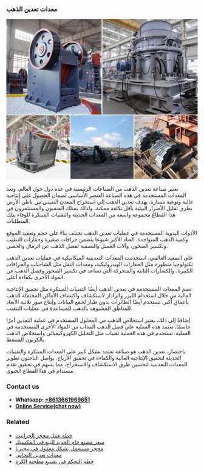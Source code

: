 <h3>معدات تعدين الذهب</h3><img src='1701854210.jpg' alt=''><p>تعتبر صناعة تعدين الذهب من الصناعات الرئيسية في عدة دول حول العالم، وتعد المعدات المستخدمة في هذه الصناعة العنصر الأساسي لضمان الحصول على إنتاجية عالية ونوعية ممتازة. يهدف تعدين الذهب إلى استخراج المعدن النفيس من باطن الأرض بطرق تقليل الأضرار البيئية بأقل تكلفة ممكنة، ولذلك يمتلك المنقبون والمستثمرون في هذا القطاع مجموعة واسعة من المعدات الحديثة والتقنيات المبتكرة للوفاء بتلك المتطلبات.</p><p>الأدوات اليدوية المستخدمة في عمليات تعدين الذهب تختلف بناءً على حجم وتعقيد الموقع وكمية الذهب المتواجدة. العتاد الأكثر شيوعا يتضمن جرافات صغيرة وحفارات للتنقيب وتكسير الصخور، وآلات الغسل والتصفية لفصل الذهب عن الرمال والحصى. </p><p>على الصعيد العالمي، استخدمت المعدات التعدينية الميكانيكية في عمليات تعدين الذهب تكنولوجيا متطورة مثل الحفارات الهيدروليكية، ومعدات النقل مثل الشاحنات والجرافات الكبيرة، والكسارات الثابتة والمتحركة التي تساعد في تكسير الصخور وفصل الذهب عن المواد الأخرى بكفاءة أعلى.</p><p>تضم المعدات المستخدمة في تعدين الذهب أيضًا التقنيات المبتكرة مثل تحقيق الإنتاجية العالية من خلال استخدام الليزر والرادار لاستكشاف واكتشاف الأماكن المحتملة للذهب بأعماق أكبر. تستخدم أيضًا الطائرات بدون طيار لجمع البيانات وإنتاج صور ثلاثية الأبعاد للمناطق المشبوهة بالذهب للمساعدة في عمليات التنقيب.</p><p>إضافةً إلى ذلك، يعتبر استخلاص الذهب من المحلول المستخدم في عملية التعدين أمرًا حاسمًا. تعتمد هذه العملية على فصل الذهب المذاب من المواد الأخرى المستخدمة في العملية. تستخدم في هذه العملية تقنيات مثل التحليل الكهروكيميائي واستخلاص الذهب بالكربون المنشط.</p><p>باختصار، تعدين الذهب هو صناعة تعتمد بشكل كبير على المعدات المبتكرة والتقنيات الحديثة لتحقيق الإنتاجية العالية والكفاءة في تحقيق الأرباح. يواصل الباحثون تطوير المعدات التعدينية لتحسين طرق الاستكشاف والاستخراج، مما يسهم في تحقيق تقدم مستدام في هذا القطاع الحيوي.</p><h3>Contact us</h3><ul><li><strong>Whatsapp:&nbsp;<a href="https://wa.me/8613661969651">+8613661969651</a></strong></li><li><a href="https://swt.shibang-china.com/?git&amp;zhl&amp;معدات تعدين الذهب"><strong>Online Service(chat now)</strong></a></li></ul><h3>Related</h3><ul><li><a href='خطة عمل محجر الجرانيت.md'>خطة عمل محجر الجرانيت</a></li><li><a href='سعر مصنع خام الحديد للبيع في المكسيك.md'>سعر مصنع خام الحديد للبيع في المكسيك</a></li><li><a href='محجر مستعمل بشكل معقول في نيجيريا.md'>محجر مستعمل بشكل معقول في نيجيريا</a></li><li><a href='معدات تعدين النحاس.md'>معدات تعدين النحاس</a></li><li><a href='خطة التحكم في تصنيع مطحنة الكرة.md'>خطة التحكم في تصنيع مطحنة الكرة</a></li></ul>